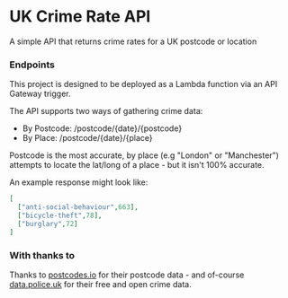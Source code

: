 # UK Crime Rate API

A simple API that returns crime rates for a UK postcode or location

### Endpoints

This project is designed to be deployed as a Lambda function via an API Gateway trigger. 

The API supports two ways of gathering crime data:

* By Postcode: /postcode/{date}/{postcode}
* By Place: /postcode/{date}/{place}

Postcode is the most accurate, by place (e.g "London" or "Manchester") attempts to locate the lat/long of a place - but it isn't 100% accurate. 

An example response might look like:

```json
[
  ["anti-social-behaviour",663],
  ["bicycle-theft",78],
  ["burglary",72]
]
```

### With thanks to

Thanks to [postcodes.io](http://postcodes.io/) for their postcode data - and of-course [data.police.uk](https://data.police.uk) for their free and open crime data.
